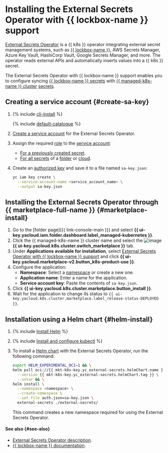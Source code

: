 # Installing the External Secrets Operator with {{ lockbox-name }} support


[External Secrets Operator](/marketplace/products/yc/external-secrets) is a {{ k8s }} operator integrating external secret management systems, such as [{{ lockbox-name }}](../../../lockbox/), AWS Secrets Manager, Azure Key Vault, HashiCorp Vault, Google Secrets Manager, and more. The operator reads external APIs and automatically inserts values into a {{ k8s }} secret.

The External Secrets Operator with {{ lockbox-name }} support enables you to configure syncing [{{ lockbox-name }} secrets](../../../lockbox/concepts/secret.md) with [{{ managed-k8s-name }} cluster](../../concepts/index.md#kubernetes-cluster) [secrets](../../concepts/encryption.md).

## Creating a service account {#create-sa-key}

1. {% include [cli-install](../../../_includes/cli-install.md) %}

   {% include [default-catalogue](../../../_includes/default-catalogue.md) %}

1. [Create a service account](../../../iam/operations/sa/create.md) for the External Secrets Operator.
1. Assign the required [role](../../../lockbox/security/index.md#service-roles) to the [service account](../../../iam/concepts/users/service-accounts.md):
   * [For a previously created secret](../../../lockbox/operations/secret-access.md).
   * [For all secrets](../../../iam/operations/sa/assign-role-for-sa.md) of a [folder](../../../resource-manager/concepts/resources-hierarchy.md#folder) or [cloud](../../../resource-manager/concepts/resources-hierarchy.md#cloud).
1. Create an [authorized key](../../../iam/concepts/authorization/key.md) and save it to a file named `sa-key.json`:

   ```bash
   yc iam key create \
     --service-account-name <service_account_name> \
     --output sa-key.json
   ```

## Installing the External Secrets Operator through {{ marketplace-full-name }} {#marketplace-install}

1. Go to the [folder page]({{ link-console-main }}) and select **{{ ui-key.yacloud.iam.folder.dashboard.label_managed-kubernetes }}**.
1. Click the {{ managed-k8s-name }} cluster name and select the ![image](../../../_assets/console-icons/shopping-cart.svg) **{{ ui-key.yacloud.k8s.cluster.switch_marketplace }}** tab.
1. Under **Applications available for installation**, select [External Secrets Operator with {{ lockbox-name }} support](/marketplace/products/yc/external-secrets) and click **{{ ui-key.yacloud.marketplace-v2.button_k8s-product-use }}**.
1. Configure the application:
   * **Namespace**: Select a [namespace](../../concepts/index.md#namespace) or create a new one.
   * **Application name**: Enter a name for the application.
   * **Service account key**: Paste the contents of `sa-key.json`.
1. Click **{{ ui-key.yacloud.k8s.cluster.marketplace.button_install }}**.
1. Wait for the application to change its status to `{{ ui-key.yacloud.k8s.cluster.marketplace.label_release-status-DEPLOYED }}`.

## Installation using a Helm chart {#helm-install}

1. {% include [Install Helm](../../../_includes/managed-kubernetes/helm-install.md) %}
1. {% include [Install and configure kubectl](../../../_includes/managed-kubernetes/kubectl-install.md) %}
1. To install a [Helm chart](https://helm.sh/docs/topics/charts/) with the External Secrets Operator, run the following command:

   ```bash
   export HELM_EXPERIMENTAL_OCI=1 && \
   helm pull oci://{{ mkt-k8s-key.yc_external-secrets.helmChart.name }} \
     --version {{ mkt-k8s-key.yc_external-secrets.helmChart.tag }} \
     --untar && \
   helm install \
     --namespace <namespace> \
     --create-namespace \
     --set-file auth.json=sa-key.json \
     external-secrets ./external-secrets/
   ```

   This command creates a new namespace required for using the External Secrets Operator.

#### See also {#see-also}

* [External Secrets Operator description](https://external-secrets.io/v0.8.1/provider/yandex-lockbox/).
* [{{ lockbox-name }} documentation](../../../lockbox/).